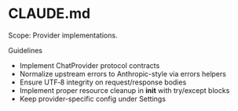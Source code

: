 # CLAUDE.md

Scope: Provider implementations.

Guidelines
- Implement ChatProvider protocol contracts
- Normalize upstream errors to Anthropic-style via errors helpers
- Ensure UTF‑8 integrity on request/response bodies
- Implement proper resource cleanup in __init__ with try/except blocks
- Keep provider-specific config under Settings
